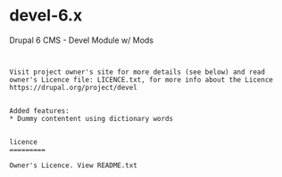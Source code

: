 devel-6.x
=========

Drupal 6 CMS - Devel Module w/ Mods

```


Visit project owner's site for more details (see below) and read owner's Licence file: LICENCE.txt, for more info about the Licence
https://drupal.org/project/devel


Added features:
* Dummy contentent using dictionary words  


licence
=========

Owner's Licence. View README.txt
